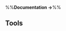 <link rel="stylesheet" href="{{baseUrl}}/css/textbook.css">

<div class="website-content">

%%**Documentation →**%%

## Tools

<div id="main">

<include src="./javaDoc/topicPanel.md" />
<include src="./markdown/topicPanel.md" />
<include src="./asciiDoc/topicPanel.md" />

</div>

</div>
